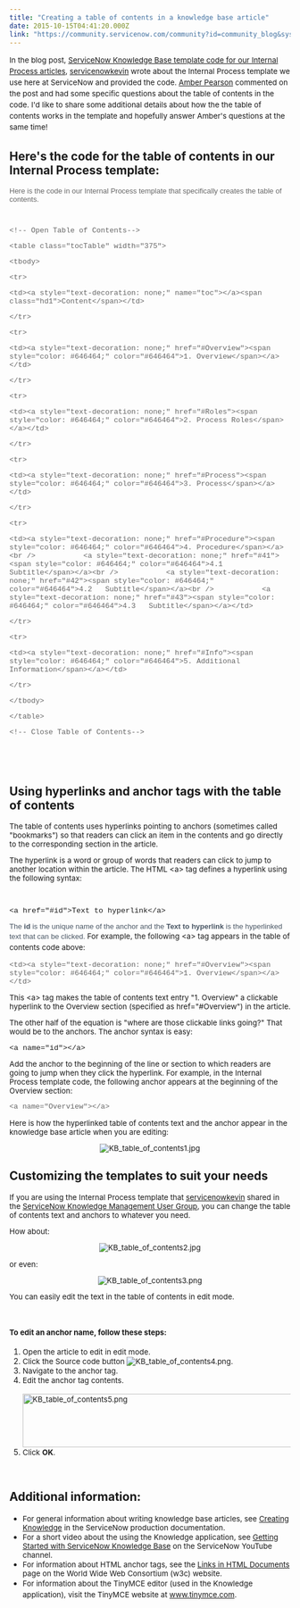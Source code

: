 ```yaml
---
title: "Creating a table of contents in a knowledge base article"
date: 2015-10-15T04:41:20.000Z
link: "https://community.servicenow.com/community?id=community_blog&sys_id=b5bcea25dbd0dbc01dcaf3231f9619b1"
---
```

<p style="font-size: 13.3333330154419px;"><span style="font-size: 13.3333330154419px; line-height: 1.5em;">In the blog post, </span><a __default_attr="4193" __jive_macro_name="blogpost" class="jive_macro jive_macro_blogpost" data-orig-content="ServiceNow Knowledge Base template code for our Internal Process articles" href="/community?id=community_blog&sys_id=856daa29dbd0dbc01dcaf3231f961927" modifiedtitle="true" title="ServiceNow Knowledge Base template code for our Internal Process articles">ServiceNow Knowledge Base template code for our Internal Process articles</a><span style="font-size: 13.3333330154419px; line-height: 1.5em;">, </span><a title="servicenowkevin" __default_attr="19635" __jive_macro_name="user" class="jive_macro_user jive_macro" data-orig-content="servicenowkevin" href="/community?id=community_user_profile&user=48e0de21db981fc09c9ffb651f96196f">servicenowkevin</a><span style="font-size: 13.3333330154419px; line-height: 1.5em;"> wrote about the Internal Process template we use here at ServiceNow and provided the code. <a title="Amber Pearson" __default_attr="29946" __jive_macro_name="user" class="jive_macro_user jive_macro" data-orig-content="Amber Pearson" href="/community?id=community_user_profile&user=e42ec225dbd41fc09c9ffb651f9619f9">Amber Pearson</a> commented on the post and had some specific questions about the table of contents in the code. I'd like to share some additional details about how the the table of contents works in the template and hopefully answer Amber's questions at the same time! </span></p><p style="font-size: 13.3333330154419px;"></p><p style="font-size: 13px; font-family: arial, sans-serif; color: #666666;"></p><h2>Here's the code for the table of contents in our Internal Process template:</h2><p style="font-size: 13px; font-family: arial, sans-serif; color: #666666;"><span style="color: #666666; font-style: inherit; font-size: 13px; font-family: arial, sans-serif; font-weight: inherit;">Here is the code in our Internal Process template that specifically creates the table of contents.</span></p><p style="font-size: 13px; font-family: arial, sans-serif; color: #666666;"><span style="font-weight: inherit; font-style: inherit; font-family: 'courier new', courier;"><br/></span></p><p style="font-size: 13px; font-family: arial, sans-serif; color: #666666;"><span style="font-weight: inherit; font-style: inherit; font-family: 'courier new', courier;">&lt;!-- Open Table of Contents--&gt;</span></p><p style="font-size: 13px; font-family: arial, sans-serif; color: #666666;"><span style="font-weight: inherit; font-style: inherit; font-family: 'courier new', courier;">&lt;table class="tocTable" width="375"&gt;</span></p><p style="font-size: 13px; font-family: arial, sans-serif; color: #666666;"><span style="font-weight: inherit; font-style: inherit; font-family: 'courier new', courier;">&lt;tbody&gt;</span></p><p style="font-size: 13px; font-family: arial, sans-serif; color: #666666;"><span style="font-weight: inherit; font-style: inherit; font-family: 'courier new', courier;">&lt;tr&gt;</span></p><p style="font-size: 13px; font-family: arial, sans-serif; color: #666666;"><span style="font-weight: inherit; font-style: inherit; font-family: 'courier new', courier;">&lt;td&gt;&lt;a style="text-decoration: none;" name="toc"&gt;&lt;/a&gt;&lt;span class="hd1"&gt;Content&lt;/span&gt;&lt;/td&gt;</span></p><p style="font-size: 13px; font-family: arial, sans-serif; color: #666666;"><span style="font-weight: inherit; font-style: inherit; font-family: 'courier new', courier;">&lt;/tr&gt;</span></p><p style="font-size: 13px; font-family: arial, sans-serif; color: #666666;"><span style="font-weight: inherit; font-style: inherit; font-family: 'courier new', courier;">&lt;tr&gt;</span></p><p style="font-size: 13px; font-family: arial, sans-serif; color: #666666;"><span style="font-weight: inherit; font-style: inherit; font-family: 'courier new', courier;">&lt;td&gt;&lt;a style="text-decoration: none;" href="#Overview"&gt;&lt;span style="color: #646464;" color="#646464"&gt;1. Overview&lt;/span&gt;&lt;/a&gt;&lt;/td&gt;</span></p><p style="font-size: 13px; font-family: arial, sans-serif; color: #666666;"><span style="font-weight: inherit; font-style: inherit; font-family: 'courier new', courier;">&lt;/tr&gt;</span></p><p style="font-size: 13px; font-family: arial, sans-serif; color: #666666;"><span style="font-weight: inherit; font-style: inherit; font-family: 'courier new', courier;">&lt;tr&gt;</span></p><p style="font-size: 13px; font-family: arial, sans-serif; color: #666666;"><span style="font-weight: inherit; font-style: inherit; font-family: 'courier new', courier;">&lt;td&gt;&lt;a style="text-decoration: none;" href="#Roles"&gt;&lt;span style="color: #646464;" color="#646464"&gt;2. Process Roles&lt;/span&gt;&lt;/a&gt;&lt;/td&gt;</span></p><p style="font-size: 13px; font-family: arial, sans-serif; color: #666666;"><span style="font-weight: inherit; font-style: inherit; font-family: 'courier new', courier;">&lt;/tr&gt;</span></p><p style="font-size: 13px; font-family: arial, sans-serif; color: #666666;"><span style="font-weight: inherit; font-style: inherit; font-family: 'courier new', courier;">&lt;tr&gt;</span></p><p style="font-size: 13px; font-family: arial, sans-serif; color: #666666;"><span style="font-weight: inherit; font-style: inherit; font-family: 'courier new', courier;">&lt;td&gt;&lt;a style="text-decoration: none;" href="#Process"&gt;&lt;span style="color: #646464;" color="#646464"&gt;3. Process&lt;/span&gt;&lt;/a&gt;&lt;/td&gt;</span></p><p style="font-size: 13px; font-family: arial, sans-serif; color: #666666;"><span style="font-weight: inherit; font-style: inherit; font-family: 'courier new', courier;">&lt;/tr&gt;</span></p><p style="font-size: 13px; font-family: arial, sans-serif; color: #666666;"><span style="font-weight: inherit; font-style: inherit; font-family: 'courier new', courier;">&lt;tr&gt;</span></p><p style="font-size: 13px; font-family: arial, sans-serif; color: #666666;"><span style="font-weight: inherit; font-style: inherit; font-family: 'courier new', courier;">&lt;td&gt;&lt;a style="text-decoration: none;" href="#Procedure"&gt;&lt;span style="color: #646464;" color="#646464"&gt;4. Procedure&lt;/span&gt;&lt;/a&gt;&lt;br /&gt;           &lt;a style="text-decoration: none;" href="#41"&gt;&lt;span style="color: #646464;" color="#646464"&gt;4.1   Subtitle&lt;/span&gt;&lt;/a&gt;&lt;br /&gt;           &lt;a style="text-decoration: none;" href="#42"&gt;&lt;span style="color: #646464;" color="#646464"&gt;4.2   Subtitle&lt;/span&gt;&lt;/a&gt;&lt;br /&gt;           &lt;a style="text-decoration: none;" href="#43"&gt;&lt;span style="color: #646464;" color="#646464"&gt;4.3   Subtitle&lt;/span&gt;&lt;/a&gt;&lt;/td&gt;</span></p><p style="font-size: 13px; font-family: arial, sans-serif; color: #666666;"><span style="font-weight: inherit; font-style: inherit; font-family: 'courier new', courier;">&lt;/tr&gt;</span></p><p style="font-size: 13px; font-family: arial, sans-serif; color: #666666;"><span style="font-weight: inherit; font-style: inherit; font-family: 'courier new', courier;">&lt;tr&gt;</span></p><p style="font-size: 13px; font-family: arial, sans-serif; color: #666666;"><span style="font-weight: inherit; font-style: inherit; font-family: 'courier new', courier;">&lt;td&gt;&lt;a style="text-decoration: none;" href="#Info"&gt;&lt;span style="color: #646464;" color="#646464"&gt;5. Additional Information&lt;/span&gt;&lt;/a&gt;&lt;/td&gt;</span></p><p style="font-size: 13px; font-family: arial, sans-serif; color: #666666;"><span style="font-weight: inherit; font-style: inherit; font-family: 'courier new', courier;">&lt;/tr&gt;</span></p><p style="font-size: 13px; font-family: arial, sans-serif; color: #666666;"><span style="font-weight: inherit; font-style: inherit; font-family: 'courier new', courier;">&lt;/tbody&gt;</span></p><p style="font-size: 13px; font-family: arial, sans-serif; color: #666666;"><span style="font-weight: inherit; font-style: inherit; font-family: 'courier new', courier;">&lt;/table&gt;</span></p><p style="font-size: 13px; font-family: arial, sans-serif; color: #666666;"><span style="font-weight: inherit; font-style: inherit; font-family: 'courier new', courier;">&lt;!-- Close Table of Contents--&gt;</span></p><p style="font-size: 13px; font-family: arial, sans-serif; color: #666666;"><span style="font-weight: inherit; font-style: inherit; font-family: 'courier new', courier;"><br/></span></p><p style="font-size: 13px; font-family: arial, sans-serif; color: #666666;"><span style="font-weight: inherit; font-style: inherit; font-family: 'courier new', courier;"><br/></span></p><h2>Using hyperlinks and anchor tags with the table of contents</h2><p style="font-size: 13.3333330154419px;">The table of contents uses hyperlinks pointing to anchors (sometimes called "bookmarks") so that readers can click an item in the contents and go directly to the corresponding section in the article.</p><p style="font-size: 13.3333330154419px;"></p><p style="font-size: 13.3333330154419px;">The hyperlink is a word or group of words that readers can click to jump to another location within the article. <span style="font-size: 13.3333330154419px;">The HTML &lt;a&gt; tag defines a hyperlink using the following syntax:</span></p><p style="font-size: 13.3333330154419px;"><span style="font-size: 13.3333330154419px;"><br/></span></p><p style="font-size: 13.3333330154419px;"><span style="font-size: 13.3333330154419px; font-family: 'courier new', courier;">&lt;a href="#id"&gt;Text to hyperlink&lt;/a&gt;</span></p><p style="font-size: 13.3333330154419px;"></p><p style="font-size: 13.3333330154419px;"><span style="color: #485563; font-family: Arial; font-size: 13px;">The <strong>id</strong></span><span style="color: #485563; font-family: Arial; font-size: 13px;"> is the unique name of the anchor and the <strong>T</strong></span><span style="color: #485563; font-family: Arial; font-size: 13px;"><strong>ext to hyperlink</strong></span><span style="color: #485563; font-family: Arial; font-size: 13px;"> is the hyperlinked text that can be clicked. </span><span style="font-size: 13.3333330154419px; line-height: 1.5em;">For example, the following &lt;a&gt; tag appears in the table of contents code above:</span></p><p style="font-size: 13.3333330154419px;"></p><p style="font-size: 13.3333330154419px;"><span style="color: #666666; font-family: 'courier new', courier; font-size: 13px;">&lt;td&gt;&lt;a style="text-decoration: none;" href="#Overview"&gt;&lt;span style="color: #646464;" color="#646464"&gt;1. Overview&lt;/span&gt;&lt;/a&gt;&lt;/td&gt;</span></p><p style="font-size: 13.3333330154419px;"></p><p style="font-size: 13.3333330154419px;">This &lt;a&gt; tag makes the table of contents text entry "1. Overview" a clickable hyperlink to the Overview section (specified as href="#Overview") in the article.</p><p style="font-size: 13.3333330154419px;"></p><p style="font-size: 13.3333330154419px;">The other half of the equation is "where are those clickable links going?" That would be to the anchors. The anchor syntax is easy:</p><p style="font-size: 13.3333330154419px;"></p><p style="font-size: 13.3333330154419px;"><span style="font-family: 'courier new', courier;">&lt;a name="id"&gt;&lt;/a&gt;</span></p><p style="font-size: 13.3333330154419px;"></p><p style="font-size: 13.3333330154419px;">Add the anchor to the beginning of the line or section to which readers are going to jump when they click the hyperlink. For example, in the Internal Process template code, the following anchor appears at the beginning of the Overview section:</p><p style="font-size: 13.3333330154419px;"></p><p style="font-size: 13.3333330154419px;"><span style="color: #666666; font-family: 'courier new', courier; font-size: 13px;">&lt;a name="Overview"&gt;&lt;/a&gt;</span></p><p style="font-size: 13.3333330154419px;"></p><p style="font-size: 13.3333330154419px;">Here is how the hyperlinked table of contents text and the anchor appear in the knowledge base article when you are editing:</p><p style="font-size: 13.3333330154419px;"></p><p style="font-size: 13.3333330154419px; text-align: center;"><img  alt="KB_table_of_contents1.jpg" class="image-0 jive-image" src="c8fce9cadb10530468c1fb651f9619c9.iix" style="height: auto;"/></p><p style="font-size: 13.3333330154419px;"></p><h2>Customizing the templates to suit your needs</h2><p style="font-size: 13.3333330154419px;"></p><p style="font-size: 13.3333330154419px;">If you are using the Internal Process template that <a title="servicenowkevin" __default_attr="19635" __jive_macro_name="user" class="jive_macro_user jive_macro" data-orig-content="servicenowkevin" href="/community?id=community_user_profile&user=48e0de21db981fc09c9ffb651f96196f">servicenowkevin</a> shared in the <a title="" _jive_internal="true" href="/groups/servicenow-user-group-sig-knowledge-management/blog">ServiceNow Knowledge Management User Group</a>, you can change the table of contents text and anchors to whatever you need.</p><p style="font-size: 13.3333330154419px;"></p><p style="font-size: 13.3333330154419px;">How about:</p><p style="font-size: 13.3333330154419px; text-align: center;"><img  alt="KB_table_of_contents2.jpg" class="image-1 jive-image" src="65e0b331db5c1fc068c1fb651f961964.iix" style="height: auto;"/></p><p style="font-size: 13.3333330154419px;">or even:</p><p style="font-size: 13.3333330154419px;"></p><p style="font-size: 13.3333330154419px; text-align: center;"><img   alt="KB_table_of_contents3.png" class="jive-image image-3" src="4fa2b7f9db1cdfc0b322f4621f96190a.iix" style="height: auto;"/></p><p style="font-size: 13.3333330154419px; text-align: left;"></p><p style="font-size: 13.3333330154419px; text-align: left;"><span style="font-size: 13.3333330154419px;">You can easily edit the text in the table of contents in edit mode. </span></p><p style="font-size: 13.3333330154419px; text-align: left;"><span style="font-size: 13.3333330154419px;"><br/></span></p><h4 style="font-size: 13.3333330154419px; text-align: left;"><span style="font-size: 13.3333330154419px;">To edit an anchor name, follow these steps:</span></h4><ol><li><span style="font-size: 13.3333330154419px;">Open the article to edit in edit mode.</span></li><li><span style="font-size: 13.3333330154419px;">Click the Source code button <img   alt="KB_table_of_contents4.png" class="image-0 jive-image" src="83b4d9cedb9897049c9ffb651f9619f9.iix" style="height: auto;"/>.</span></li><li><span style="font-size: 13.3333330154419px;">Navigate to the anchor tag.</span></li><li><span style="font-size: 13.3333330154419px;">Edit the anchor tag contents.<br/><br/><img   alt="KB_table_of_contents5.png" class="image-1 jive-image" src="04efa48edb9c57041dcaf3231f9619ce.iix" style="height: 96px; width: 620px; display: block; margin-left: auto; margin-right: auto;"/></span></li><li><span style="font-size: 13.3333330154419px;">Click <strong>OK</strong>.<br/></span></li></ol><p style="font-size: 13.3333330154419px; text-align: left;"><span style="font-size: 13.3333330154419px;"><br/></span></p><p style="font-size: 13.3333330154419px;"></p><h2>Additional information:</h2><ul><li><span style="font-size: 10pt;">For general information about writing knowledge base articles, see <a title="ki.servicenow.com/index.php?title=Creating_Knowledge" href="http://wiki.servicenow.com/index.php?title=Creating_Knowledge">Creating Knowledge</a> in the ServiceNow production documentation.</span></li><li><span style="font-size: 10pt;">For a short video about the using the Knowledge application, see <a title="ww.youtube.com/watch?v=7JrLzURzsBA" href="https://www.youtube.com/watch?v=7JrLzURzsBA">Getting Started with ServiceNow Knowledge Base</a> on the ServiceNow YouTube channel.</span></li><li><span style="font-size: 10pt;">For information about HTML anchor tags, see the <a title="w.w3.org/TR/html401/struct/links.html" href="http://www.w3.org/TR/html401/struct/links.html">Links in HTML Documents</a> page on the World Wide Web Consortium (w3c) website.<br/></span></li><li><span style="font-size: 10pt; line-height: 1.5em;">For information about the TinyMCE editor (used in the Knowledge application), visit the TinyMCE website at <a title="w.tinymce.com/" href="http://www.tinymce.com/">www.tinymce.com</a>. </span></li></ul><p style="font-size: 13px; font-family: arial, sans-serif; color: #666666;"><span style="font-weight: inherit; font-style: inherit; font-family: 'courier new', courier;"><br/></span></p>